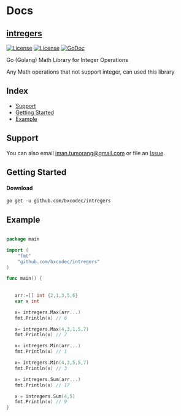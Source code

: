 # Docs 

## [intregers](#) 


[![License](https://img.shields.io/badge/status-on%20going-yellowgreen.svg)](#)
[![License](https://img.shields.io/github/license/mashape/apistatus.svg)](https://github.com/bxcodec/intregers/blob/master/LICENSE)
[![GoDoc](https://godoc.org/github.com/bxcodec/intregers?status.svg)](https://godoc.org/github.com/bxcodec/intregers)

Go (Golang) Math Library for Integer Operations

Any Math operations that not support integer, can used this library

## Index

* [Support](#support)
* [Getting Started](#getting-started)	
* [Example](#example)	


## Support


You can also email <iman.tumorang@gmail.com> or file an [Issue](https://github.com/bxcodec/intregers/issues/new).



## Getting Started

#### Download

```shell
go get -u github.com/bxcodec/intregers
```
## Example

```go

package main

import (
	"fmt"
	"github.com/bxcodec/intregers"
)

func main() {
	 	
    
   arr:=[] int {2,1,3,5,6}
   var x int 

   x= intregers.Max(arr...) 
   fmt.Println(x) // 6

   x= intregers.Max(4,3,1,5,7) 
   fmt.Println(x) // 7

   x= intregers.Min(arr...) 
   fmt.Println(x) // 1

   x= intregers.Min(4,3,5,5,7) 
   fmt.Println(x) // 3

   x= intregers.Sum(arr...) 
   fmt.Println(x) // 17

   x = intregers.Sum(4,5)
   fmt.Println(x) // 9
}


```